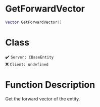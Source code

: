 # GetForwardVector
```lua
Vector GetForwardVector()
```
# Class
✔️ `Server: CBaseEntity`  
❌ `Client: undefined`  

# Function Description
Get the forward vector of the entity.
